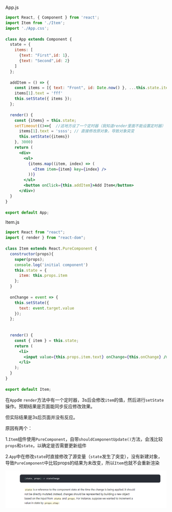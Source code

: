 App.js

```jsx
import React, { Component } from 'react';
import Item from './Item';
import './App.css';

class App extends Component {
  state = {
    items: [
      {text: "First",id: 1},
      {text: "Second",id: 2}
    ]
  };

  addItem = () => {
    const items = [{ text: "Front", id: Date.now() }, ...this.state.items];
    items[1].text = 'fff'
    this.setState({ items });
  };

  render() {
    const {items} = this.state;
    setTimeout(()=>{  //这地方设了一个定时器（我知道render里面不能设置定时器）
      items[1].text = 'ssss'; // 直接修改原对象，导致对象突变
      this.setState({items})
    }, 3000)
    return (
      <div>
        <ul>
          {items.map((item, index) => (
            <Item item={item} key={index} />
          ))}
        </ul>
        <button onClick={this.addItem}>Add Item</button>
      </div>)
  }
}

export default App;

```



Item.js

```jsx
import React from "react";
import { render } from "react-dom";

class Item extends React.PureComponent {
  constructor(props){
    super(props);
    console.log('initial component')
    this.state = {
      item: this.props.item
    };
  }

  onChange = event => {
    this.setState({
      text: event.target.value
    });
  };


  render() {
    const { item } = this.state;
    return (
      <li>
        <input value={this.props.item.text} onChange={this.onChange} />
      </li>
    );
  }
}

export default Item;
```

在`App`de `render`方法中有一个定时器，3s后会修改`item`的值，然后进行`setState`操作。预期结果是页面能同步反应修改效果。

但实际结果是3s后页面并没有反应。

原因有两个：

1.`Item`组件使用`PureComponent`，自带`shouldComponentUpdate()`方法，会浅比较`props`和`state`，以确定是否需要更新组件

2.`App`中在修改`state`时直接修改了源变量（`state`发生了突变），没有新建对象，导致`PureComponent`中比较props的结果为未改变，所以`Item`也就不会重新渲染

![state should not be directly mutated](../img/201904022220.png)

